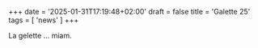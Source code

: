 +++
date = '2025-01-31T17:19:48+02:00'
draft = false
title = 'Galette 25'
tags = [ 'news' ]
+++

La gelette ... miam.
